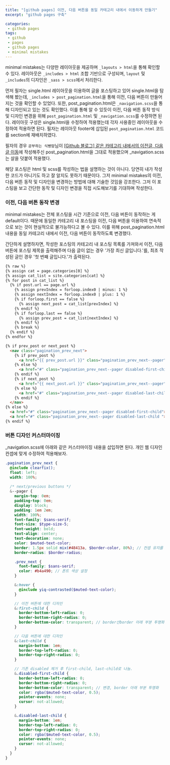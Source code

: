 ```yaml
---
title: "[github pages] 이전, 다음 버튼을 동일 카테고리 내에서 이동하게 만들기"
excerpt: "github pages 구축"

categories:
 - github pages
tags:
 - github
 - pages
 - github pages
 - minimal mistakes
---
```

minimal mistakes는 다양한 레이아웃을 제공하며 `_layouts > html`을 통해 확인할 수 있다. 레이아웃은 `_includes > html` 조합 기반으로 구성되며, `layout` 및 `_includes`의 디자인은 `_sass > scss`에서 처리한다.

먼저 필자는 single.html 레이아웃을 이용하여 글을 포스팅하고 있어 single.html을 탐색해 봤는데, `_includes > post_pagination.html`을 통해 이전, 다음 버튼이 만들어지는 것을 확인할 수 있었다. 또한, post_pagination.html은 `_navigation.scss`을 통해 디자인되고 있는 것도 확인했다. 이를 통해 알 수 있듯이 이전, 다음 버튼 동작 방식 및 디자인 변경을 위해 `post_pagination.html` 및 `_navigation.scss`를 수정하면 된다. 레이아웃 구성은 single.html을 수정하여 적용했는데 각자 사용중인 레이아웃을 수정하여 적용하면 된다. 필자는 레이아웃 footer에 삽입된 `post_pagination.html` 코드를 section에 재배치하였다.

필자의 경우 `공부하는 식빵맘`님이 [[Github 블로그] 같은 카테고리 내에서의 이전글, 다음글 이동](https://ansohxxn.github.io/blog/prevnext/)에 작성해주신 post_pagination.html을 그대로 적용했으며 _navigation.scss는 살을 덧붙여 적용했다.

해당 포스팅은 html 및 scss를 작성하는 법을 설명하는 것이 아니다. 당연히 내가 작성한 코드가 아니기도 하고 잘 알지도 못하기 때문이다. 그저 minimal mistakes의 이전, 다음 버튼 동작 및 디자인을 변경하는 방법에 대해 기술한 것임을 강조한다. 그저 이 포스팅을 보고 간단한 동작 및 디자인 변경을 직접 시도해보기를 기대하며 작성한다.

### 이전, 다음 버튼 동작 변경
minimal mistakes는 전체 포스팅을 시간 기준으로 이전, 다음 버튼이 동작하는 게 default이다. 때문에 동일한 카테고리 내 포스팅을 이전, 다음 버튼을 이용하여 연속적으로 보는 것이 현실적으로 불가능하다고 볼 수 있다. 이를 위해 post_pagination.html 내용을 동일 카테고리 내에서 이전, 다음 버튼이 동작하도록 변경했다.

간단하게 설명하자면, 작성한 포스팅의 카테고리 내 포스팅 목록를 가져와서 이전, 다음 버튼에 포스팅 제목을 출력해주며 다음 글이 없는 경우 '가장 최신 글입니다.'를, 최초 작성된 글인 경우 '첫 번째 글입니다.'가 출력된다.

```html
{% raw %}
{% assign cat = page.categories[0] %}
{% assign cat_list = site.categories[cat] %}
{% for post in cat_list %}
  {% if post.url == page.url %}
  	{% assign prevIndex = forloop.index0 | minus: 1 %}
  	{% assign nextIndex = forloop.index0 | plus: 1 %}
  	{% if forloop.first == false %}
  	  {% assign next_post = cat_list[prevIndex] %}
  	{% endif %}
  	{% if forloop.last == false %}
  	  {% assign prev_post = cat_list[nextIndex] %}
  	{% endif %}
  	{% break %}
  {% endif %}
{% endfor %}

{% if prev_post or next_post %}
  <nav class="pagination_prev_next">
    {% if prev_post %}
      <a href="{{ prev_post.url }}" class="pagination_prev_next--pager"><span class="prev_next">이전 글  &nbsp</span>{{ prev_post.title }}</a>
    {% else %}
      <a href="#" class="pagination_prev_next--pager disabled-first-child">첫 번째 글입니다.</a>
    {% endif %}
    {% if next_post %}
      <a href="{{ next_post.url }}" class="pagination_prev_next--pager"><span class="prev_next">다음 글  &nbsp  </span>{{ next_post.title }}</a>
    {% else %}
      <a href="#" class="pagination_prev_next--pager disabled-last-child ">가장 최근 글입니다.</a>
    {% endif %}
  </nav>
{% else %}
  <a href="#" class="pagination_prev_next--pager disabled-first-child">첫 번째 글입니다.</a>
  <a href="#" class="pagination_prev_next--pager disabled-last-child ">가장 최근 글입니다.</a>
{% endif %}
```

### 버튼 디자인 커스터마이징
_navigation.scss에 아래와 같은 커스터마이징 내용을 삽입하면 된다. 개인 웹 디자인 컨셉에 맞게 수정하여 적용해보자.

```scss
.pagination_prev_next {
  @include clearfix();
  float: left;
  width: 100%;
  
  /* next/previous buttons */
  &--pager {
    margin-top: 0em;
    padding-top: 0em;
    display: block;
    padding: 1em 2em;
    width: 100%;
    font-family: $sans-serif;
    font-size: $type-size-5;
    font-weight: bold;
    text-align: center;
    text-decoration: none;
    color: $muted-text-color;
    border: 1.5px solid mix(#48413a, $border-color, 80%); // 컨셉 유지를 위한 color mix
    border-radius: $border-radius;

    .prev_next {
      font-family: $sans-serif;
      color: #b4a490; // 폰트 색상 설정
    }

    &:hover {
      @include yiq-contrasted($muted-text-color);
    }

    // 이전 버튼에 대한 디자인
    &:first-child {
      border-bottom-left-radius: 0;
      border-bottom-right-radius: 0;
      border-bottom-color: transparent; // border선border 아래 부분 투명화
    }

    // 다음 버튼에 대한 디자인
    &:last-child {
      margin-bottom: 1em;
      border-top-left-radius: 0;
      border-top-right-radius: 0;
    }

    // 기존 disabled 제거 후 first-child, last-child로 나눔.
    &.disabled-first-child {
      border-bottom-left-radius: 0;
      border-bottom-right-radius: 0;
      border-bottom-color: transparent; // 변경, border 아래 부분 투명화 
      color: rgba($muted-text-color, 0.5);
      pointer-events: none;
      cursor: not-allowed;
    }

    &.disabled-last-child {
      margin-bottom: 1em;
      border-top-left-radius: 0;
      border-top-right-radius: 0;
      color: rgba($muted-text-color, 0.5);
      pointer-events: none;
      cursor: not-allowed;
    }
  }
}
```